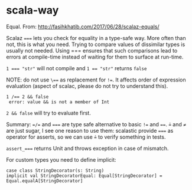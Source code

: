# scala-way

Equal.
From: http://fasihkhatib.com/2017/06/28/scalaz-equals/

Scalaz `===` lets you check for equality in a type-safe way. More often than not, this is what you need. Trying to compare values of dissimilar types is usually not needed. Using === ensures that such comparisons lead to errors at compile-time instead of waiting for them to surface at run-time. 

`1 === "str"` will not compile and `1 == "str"` returns `false`

NOTE: do not use `\==` as replacement for `!=`. It affects order of expression evaluation (aspect of scalac, please do not try to understand this).
```
1 /== 2 && false
 error: value && is not a member of Int
```
`2 && false` will try to evaluate first.

Summary: `=/=` and `===` are type safe alternative to basic `!=` and `==`.
`≟` and `≠` are just sugar, I see one reason to use them: scalastic provide `===` as operator for asserts, so we can use `≟` to verify something in tests.


`assert_===` returns Unit and throws exception in case of mismatch.


For custom types you need to define implicit:
```
case class StringDecorator(s: String)
implicit val StringDecoratorEqual: Equal[StringDecorator] = Equal.equalA[StringDecorator]
```
